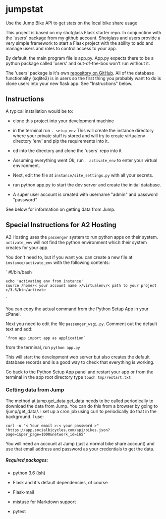 # jumpstat
Use the Jump Bike API to get stats on the local bike share usage

This project is based on my shotglass Flask starter repo. In conjunction with the 'users' package from
my github account. Shotglass and users provide a very simple framework to start a Flask project with the ability to add and 
manage users and roles to control access to your app.

By default, the main program file is app.py. App.py expects there to be a python package called 'users' and out-of-the-box 
won't run without it.

The 'users' package is it's own [repository on GitHub](https://github.com/wleddy/users/). All of the database functionality (sqlite3) is in users so the first thing
you probably want to do is clone users into your new flask app. See "Instructions" below.

## Instructions 

A typical installation would be to:

* clone this project into your development machine

* in the terminal run `. setup_env` This will create the instance directory where your private
  stuff is stored and will try to create virtualenv directory 'env' and pip the requirements into it.
  
* cd into the directory and clone the 'users' repo into it

* Assuming everything went Ok, run `. activate_env` to enter your virtual environment.

* Next, edit the file at `instance/site_settings.py` with all your secrets.

* run python app.py to start the dev server and create the initial database.

* A super user account is created with username "admin" and password "password"
    
See below for information on getting data from Jump.
    
## Special Instructions for A2 Hosting

A2 Hosting uses the `passenger` system to run python apps on their system. `activate_env` will not find the python 
environment which their system creates for your app.

You don't need to, but if you want you can create a new file at `instance/activate_env` with the following contents:

`
    #!/bin/bash

    echo 'activating env from instance'
    source /home/< your account name >/virtualenv/< path to your project >/3.6/bin/activate
`

You can copy the actual command from the Python Setup App in your cPanel.

Next you need to edit the file `passenger_wsgi.py`. Comment out the default text and add:

    `from app import app as application`
    
from the terminal, run `python app.py`

This will start the development web server but also creates the default database records and is a good way to check that 
everything is working.

Go back to the Python Setup App panel and restart your app or from the terminal in the app root directory type 
`touch tmp/restart.txt`

### Getting data from Jump

The method at jump.get_data.get_data needs to be called periodically to download the data from Jump. You can do this from 
a browser by going to /jump/get_data/. I set up a cron job using curl to periodically do that in the background. I use:

`curl -u "< Your email >:< your password >" "https://app.socialbicycles.com/api/bikes.json?page=1&per_page=1000&network_id=165"`

You will need an account at Jump (just a normal bike share account) and use that email address and password as your 
credentials to get the data. 

##### Required packages:

* python 3.6 (ish)

* Flask and it's default dependencies, of course

* Flask-mail

* mistuse for Markdown support

* pytest